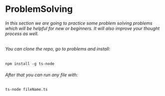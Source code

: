 # ProblemSolving
###### In this section we are going to practice some problem solving problems which will be helpful for new or beginners. It will also improve your thought process as well. 
###### You can clone the repo, go to problems and install:
`npm install -g ts-node`
###### After that you can run any file with: 
`ts-node fileName.ts`
